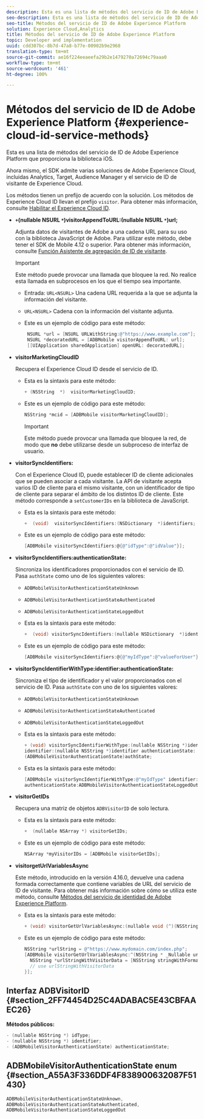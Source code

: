 ```yaml
---
description: Esta es una lista de métodos del servicio de ID de Adobe Experience Platform que proporciona la biblioteca iOS.
seo-description: Esta es una lista de métodos del servicio de ID de Adobe Experience Platform que proporciona la biblioteca iOS.
seo-title: Métodos del servicio de ID de Adobe Experience Platform
solution: Experience Cloud,Analytics
title: Métodos del servicio de ID de Adobe Experience Platform
topic: Developer and implementation
uuid: cdd307bc-8b7d-47a8-b77e-00902b9e2968
translation-type: tm+mt
source-git-commit: ae16f224eeaeefa29b2e1479270a72694c79aaa0
workflow-type: tm+mt
source-wordcount: '461'
ht-degree: 100%

---
```



# Métodos del servicio de ID de Adobe Experience Platform {#experience-cloud-id-service-methods}

Esta es una lista de métodos del servicio de ID de Adobe Experience Platform que proporciona la biblioteca iOS.

Ahora mismo, el SDK admite varias soluciones de Adobe Experience Cloud, incluidas Analytics, Target, Audience Manager y el servicio de ID de visitante de Experience Cloud.

Los métodos tienen un prefijo de acuerdo con la solución. Los métodos de Experience Cloud ID llevan el prefijo `visitor`. Para obtener más información, consulte [Habilitar el Experience Cloud ID](/help/ios/marketing-cloud/mcvid.md).

* **`+`(nullable NSURL `*`)visitorAppendToURL:(nullable NSURL `*`)url;**

   Adjunta datos de visitantes de Adobe a una cadena URL para su uso con la biblioteca JavaScript de Adobe. Para utilizar este método, debe tener el SDK de Mobile 4.12 o superior. Para obtener más información, consulte [Función Asistente de agregación de ID de visitante](https://docs.adobe.com/content/help/es-ES/id-service/using/id-service-api/methods/appendvisitorid.html).

   >[!IMPORTANT]
   >
   >Este método puede provocar una llamada que bloquee la red. No realice esta llamada en subprocesos en los que el tiempo sea importante.

   * Entrada: `URL<NSURL>`
Una cadena URL requerida a la que se adjunta la información del visitante.
   * `URL<NSURL>`
Cadena con la información del visitante adjunta.

   * Este es un ejemplo de código para este método:

      ```objective-c
       NSURL *url = [NSURL URLWithString:@"https://www.example.com"];  
       NSURL *decoratedURL = [ADBMobile visitorAppendToURL: url];  
       [[UIApplication sharedApplication] openURL: decoratedURL];  
      ```

* **visitorMarketingCloudID**

   Recupera el Experience Cloud ID desde el servicio de ID.

   * Esta es la sintaxis para este método:

      ```objective-c
      + (NSString  *)  visitorMarketingCloudID;
      ```

   * Este es un ejemplo de código para este método:

      ```objective-c
      NSString *mcid = [ADBMobile visitorMarketingCloudID]; 
      ```

      >[!IMPORTANT]
      >
      >Este método puede provocar una llamada que bloquee la red, de modo que **no** debe utilizarse desde un subproceso de interfaz de usuario.

* **visitorSyncIdentifiers:**

   Con el Experience Cloud ID, puede establecer ID de cliente adicionales que se pueden asociar a cada visitante. La API de visitante acepta varios ID de cliente para el mismo visitante, con un identificador de tipo de cliente para separar el ámbito de los distintos ID de cliente. Este método corresponde a `setCustomerIDs` en la biblioteca de JavaScript.

   * Esta es la sintaxis para este método:

      ```objective-c
      +  (void)  visitorSyncIdentifiers:(NSDictionary  *)identifiers;
      ```

   * Este es un ejemplo de código para este método:

      ```objective-c
      [ADBMobile visitorSyncIdentifiers:@{@"idType":@"idValue"}];
      ```

* **visitorSyncIdentifiers:authenticationState:**

   Sincroniza los identificadores proporcionados con el servicio de ID. Pasa `authState` como uno de los siguientes valores:

   * `ADBMobileVisitorAuthenticationStateUnknown`
   * `ADBMobileVisitorAuthenticationStateAuthenticated`
   * `ADBMobileVisitorAuthenticationStateLoggedOut`

   * Esta es la sintaxis para este método:

      ```objective-c
      +  (void) visitorSyncIdentifiers:(nullable NSDictionary  *)identifiers  authenticationState:(ADBMobileVisitorAuthenticationState)authState; 
      ```

   * Este es un ejemplo de código para este método:

      ```objective-c
      [ADBMobile visitorSyncIdentifiers:@{@"myIdType":@"valueForUser"}  authenticationState:ADBMobileVisitorAuthenticationStateAuthenticated]; 
      ```

* **visitorSyncIdentifierWithType:identifier:authenticationState:**

   Sincroniza el tipo de identificador y el valor proporcionados con el servicio de ID. Pasa `authState` con uno de los siguientes valores:

   * `ADBMobileVisitorAuthenticationStateUnknown`
   * `ADBMobileVisitorAuthenticationStateAuthenticated`
   * `ADBMobileVisitorAuthenticationStateLoggedOut`

   * Esta es la sintaxis para este método:

      ```objective-c
      + (void) visitorSyncIdentifierWithType:(nullable NSString *)identifierType  
      identifier:(nullable NSString *)identifier authenticationState:
      (ADBMobileVisitorAuthenticationState)authState; 
      ```

   * Esta es la sintaxis para este método:

      ```objective-c
      [ADBMobile visitorSyncIdentifierWithType:@"myIdType" identifier:@"valueForUser"  
      authenticationState:ADBMobileVisitorAuthenticationStateLoggedOut]; 
      ```

* **visitorGetIDs**

   Recupera una matriz de objetos `ADBVisitorID` de solo lectura.

   * Esta es la sintaxis para este método:

      ```objective-c
      +  (nullable NSArray *) visitorGetIDs;
      ```

   * Este es un ejemplo de código para este método:

      ```objective-c
      NSArray *myVisitorIDs = [ADBMobile visitorGetIDs];
      ```

* **visitorgetUrlVariablesAsync**

   Este método, introducido en la versión 4.16.0, devuelve una cadena formada correctamente que contiene variables de URL del servicio de ID de visitante. Para obtener más información sobre cómo se utiliza este método, consulte [Métodos del servicio de identidad de Adobe Experience Platform](/help/ios/reference/hybrid-app.md).

   * Esta es la sintaxis para este método:

      ```objectivec
      + (void) visitorGetUrlVariablesAsync:(nullable void (^)(NSString* __nullable urlVariables))callback;
      ```

   * Este es un ejemplo de código para este método:

      ```objectivec
      NSString *urlString = @"https://www.mydomain.com/index.php"; 
      [ADBMobile visitorGetUrlVariablesAsync:^(NSString * _Nullable urlVariables) { 
        NSString *urlStringWithVisitorData = [NSString stringWithFormat:@"%@?%@", urlString, urlVariables]; 
        // use urlStringWithVisitorData 
      }];
      ```

## Interfaz ADBVisitorID {#section_2FF74454D25C4ADABAC5E43CBFAAEC26}

**Métodos públicos:**

```objective-c
- (nullable NSString *) idType; 
- (nullable NSString *) identifier; 
- (ADBMobileVisitorAuthenticationState) authenticationState; 
```

## ADBMobileVisitorAuthenticationState enum  {#section_A55A3F336DDF4F838900632087F51430}

```objective-c
ADBMobileVisitorAuthenticationStateUnknown, 
ADBMobileVisitorAuthenticationStateAuthenticated, 
ADBMobileVisitorAuthenticationStateLoggedOut
```

